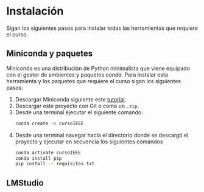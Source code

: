 # Instalación

Sigan los siguientes pasos para instalar todas las herramientas que requiere el curso. 

## Miniconda y paquetes
Miniconda es una distribución de Python minimalista que viene equipado con el gestor de ambientes y paquetes *conda*. Para instalar esta herramienta y los paquetes que requiere el curso sigan los siguientes pasos: 

1. Descargar Miniconda siguiente este [tutorial](https://www.anaconda.com/docs/getting-started/miniconda/main). 
2. Descargar este proyecto  con Git o como un `.zip`.
3. Desde una terminal ejecutar el siguiente comando: 
   ```bash
   conda create -n cursoIEEE
   ``` 
4. Desde una terminal navegar hacia el directorio donde se descargó el proyecto y ejecutar en secuencia los siguientes comandos
   ```bash
   conda activate cursoIEEE
   conda install pip
   pip install -r requisitos.txt
   ```

## LMStudio

